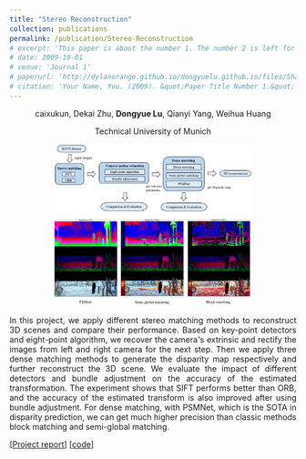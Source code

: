 ```yaml
---
title: "Stereo Reconstruction"
collection: publications
permalink: /publication/Stereo-Reconstruction
# excerpt: 'This paper is about the number 1. The number 2 is left for future work.'
# date: 2009-10-01
# venue: 'Journal 1'
# paperurl: 'http://dylanorange.github.io/dongyuelu.github.io/files/Shape-Completion-with-Meso-Skeleton-Learning.pdf'
# citation: 'Your Name, You. (2009). &quot;Paper Title Number 1.&quot; <i>Journal 1</i>. 1(1).'
---
```



<center>
caixukun, Dekai Zhu, <b>Dongyue Lu</b>, Qianyi Yang, Weihua Huang

Technical University of Munich 
</center>

<p align = "center">
<img src = ../files/3doverview.png alt = 'scene' height = 10% width = 70% />
<!-- </p>

<p align = "center"> -->
<img src = ../files/disparity.png alt = 'scene' height = 10% width = 70% />
</p>


<p align = "justify"> 
In this project, we apply different stereo matching methods to reconstruct 3D scenes and compare their performance. Based on key-point detectors and eight-point algorithm, we recover the camera's extrinsic and rectify the images from left and right camera for the next step. Then we apply three dense matching methods to generate the disparity map respectively and further reconstruct the 3D scene. We evaluate the impact of different detectors and bundle adjustment on the accuracy of the estimated transformation. The experiment shows that SIFT performs better than ORB, and the accuracy of the estimated transform is also improved after using bundle adjustment. For dense matching, with PSMNet, which is the SOTA in disparity prediction, we can get much higher precision than classic methods block matching and semi-global matching.
</p>

[[Project report](http://dylanorange.github.io/dongyuelu.github.io/files/3d.pdf)]
[[code](https://github.com/DylanOrange/Stereo-Reconstruction)]
<!-- [[poster](http://dylanorange.github.io/dongyuelu.github.io/files/shape.png)] -->
